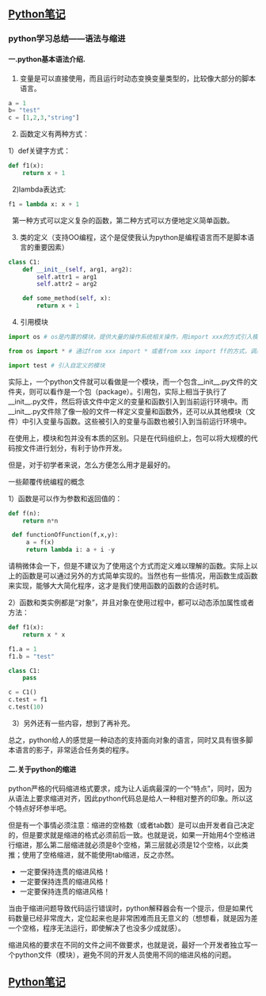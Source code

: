## [Python笔记](https://billy0920.github.io/python_tips)
### python学习总结——语法与缩进
#### 一.python基本语法介绍.
1. 变量是可以直接使用，而且运行时动态变换变量类型的，比较像大部分的脚本语言。
```python
a = 1
b= "test"
c = [1,2,3,"string"]
```

2. 函数定义有两种方式：

1）def关键字方式：
```python
def f1(x):
    return x + 1
```
 
2)lambda表达式:
```python
f1 = lambda x: x + 1
```
 
第一种方式可以定义复杂的函数，第二种方式可以方便地定义简单函数。

3. 类的定义（支持OO编程，这个是促使我认为python是编程语言而不是脚本语言的重要因素）
```python
class C1:
    def __init__(self, arg1, arg2):
        self.attr1 = arg1
        self.attr2 = arg2

    def some_method(self, x):
        return x + 1
```
 
4. 引用模块

```python
import os # os是内置的模块，提供大量的操作系统相关操作，用import xxx的方式引入模块，调用的时候需要用xxx.ff的方式；

from os import * # 通过from xxx import * 或者from xxx import ff的方式，调用的时候不需要模块名前缀，直接用ff即可。但是使用这种方式，要注意避免出现引用两个模块有相同的属性或者函数名。

import test # 引入自定义的模块
```

实际上，一个python文件就可以看做是一个模块，而一个包含__init__.py文件的文件夹，则可以看作是一个包（package）。引用包，实际上相当于执行了__init__.py文件，然后将该文件中定义的变量和函数引入到当前运行环境中。而__init__.py文件除了像一般的文件一样定义变量和函数外，还可以从其他模块（文件）中引入变量与函数。这些被引入的变量与函数也被引入到当前运行环境中。

在使用上，模块和包并没有本质的区别。只是在代码组织上，包可以将大规模的代码按文件进行划分，有利于协作开发。

但是，对于初学者来说，怎么方便怎么用才是最好的。

一些颠覆传统编程的概念

1）函数是可以作为参数和返回值的：

```python
def f(n):
    return n*n

 def functionOfFunction(f,x,y):
     a = f(x)
     return lambda i: a + i -y
```

请稍微体会一下，但是不建议为了使用这个方式而定义难以理解的函数。实际上以上的函数是可以通过另外的方式简单实现的。当然也有一些情况，用函数生成函数来实现，能够大大简化程序，这才是我们使用函数的函数的合适时机。

2）函数和类实例都是“对象”，并且对象在使用过程中，都可以动态添加属性或者方法：

```python
def f1(x):
    return x * x

f1.a = 1
f1.b = "test"

class C1:
    pass

c = C1()
c.test = f1
c.test(10)
```
 
3）另外还有一些内容，想到了再补充。

总之，python给人的感觉是一种动态的支持面向对象的语言，同时又具有很多脚本语言的影子，非常适合任务类的程序。
 
#### 二.关于python的缩进
python严格的代码缩进格式要求，成为让人诟病最深的一个“特点”，同时，因为从语法上要求缩进对齐，因此python代码总是给人一种相对整齐的印象。所以这个特点好坏参半吧。

但是有一个事情必须注意：缩进的空格数（或者tab数）是可以由开发者自己决定的，但是要求就是缩进的格式必须前后一致。也就是说，如果一开始用4个空格进行缩进，那么第二层缩进就必须是8个空格，第三层就必须是12个空格，以此类推；使用了空格缩进，就不能使用tab缩进，反之亦然。
* 一定要保持连贯的缩进风格！
* 一定要保持连贯的缩进风格！
* 一定要保持连贯的缩进风格！

当由于缩进问题导致代码运行错误时，python解释器会有一个提示，但是如果代码数量已经非常庞大，定位起来也是非常困难而且无意义的（想想看，就是因为差一个空格，程序无法运行，即使解决了也没多少成就感）。

缩进风格的要求在不同的文件之间不做要求，也就是说，最好一个开发者独立写一个python文件（模块），避免不同的开发人员使用不同的缩进风格的问题。 

## [Python笔记](https://billy0920.github.io/python_tips)
